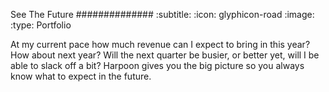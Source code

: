 See The Future
##############
:subtitle:
:icon: glyphicon-road
:image: 
:type: Portfolio

At my current pace how much revenue can I expect to bring in this year? How about next year? Will the next quarter be busier, or better yet, will I be able to slack off a bit? Harpoon gives you the big picture so you always know what to expect in the future.